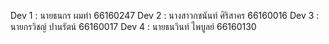 Dev 1 : นายธนกร ผมทำ 66160247
Dev 2 : นางสาวกชนันท์  ศิริสาคร 66160016
Dev 3 : นายกรวิชญ์  ปานรัตน์ 66160017
Dev 4 : นายธนวินท์  ไพบูลย์ 66160130
